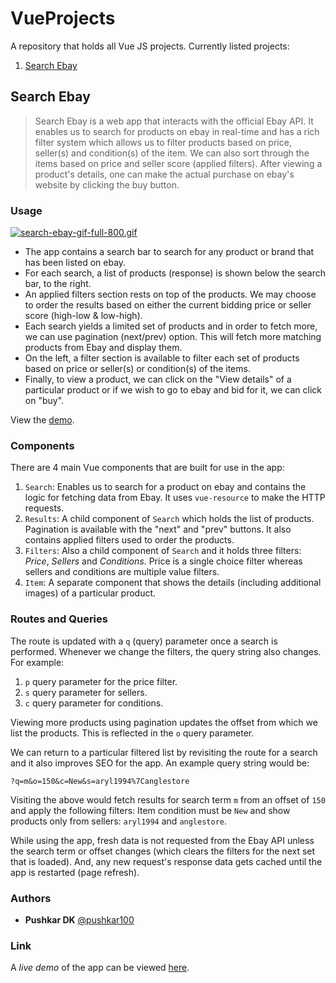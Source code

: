 # VueProjects

A repository that holds all Vue JS projects. Currently listed projects:

1. [Search Ebay](#search-ebay)

## Search Ebay

> Search Ebay is a web app that interacts with the official Ebay API. It enables us to search for products on ebay in real-time and has a rich filter system which allows us to filter products based on price, seller(s) and condition(s) of the item. We can also sort through the items based on price and seller score (applied filters). After viewing a product's details, one can make the actual purchase on ebay's website by clicking the buy button. 

### Usage

[![search-ebay-gif-full-800.gif](https://s1.gifyu.com/images/search-ebay-gif-full-800.gif)](https://gifyu.com/image/pNHt)

- The app contains a search bar to search for any product or brand that has been listed on ebay.
- For each search, a list of products (response) is shown below the search bar, to the right.
- An applied filters section rests on top of the products. We may choose to order the results based on either the current bidding price or seller score (high-low & low-high).
- Each search yields a limited set of products and in order to fetch more, we can use pagination (next/prev) option. This will fetch more matching products from Ebay and display them.
- On the left, a filter section is available to filter each set of products based on price or seller(s) or condition(s) of the items.
- Finally, to view a product, we can click on the "View details" of a particular product or if we wish to go to ebay and bid for it, we can click on "buy".

View the [demo](http://pushkardk.com/searchebay/).

### Components

There are 4 main Vue components that are built for use in the app:

1. `Search`: Enables us to search for a product on ebay and contains the logic for fetching data from Ebay. It uses `vue-resource` to make the HTTP requests.
2. `Results`: A child component of `Search` which holds the list of products. Pagination is available with the "next" and "prev" buttons. It also contains applied filters used to order the products.
3. `Filters`: Also a child component of `Search` and it holds three filters: *Price*, *Sellers* and *Conditions*. Price is a single choice filter whereas sellers and conditions are multiple value filters.
4. `Item`: A separate component that shows the details (including additional images) of a particular product.

### Routes and Queries

The route is updated with a `q` (query) parameter once a search is performed. Whenever we change the filters, the query string also changes. For example:

1. `p` query parameter for the price filter.
2. `s` query parameter for sellers.
3. `c` query parameter for conditions.

Viewing more products using pagination updates the offset from which we list the products. This is reflected in the `o` query parameter.

We can return to a particular filtered list by revisiting the route for a search and it also improves SEO for the app. An example query string would be:

```?q=m&o=150&c=New&s=aryl1994%7Canglestore```

Visiting the above would fetch results for search term `m` from an offset of `150` and apply the following filters: Item condition must be `New` and show products only from sellers: `aryl1994` and `anglestore`.

While using the app, fresh data is not requested from the Ebay API unless the search term or offset changes (which clears the filters for the next set that is loaded).  And, any new request's response data gets cached until the app is restarted (page refresh).

### Authors

- **Pushkar DK**  [@pushkar100](https://github.com/pushkar100)

### Link

A *live demo* of the app can be viewed [here](http://pushkardk.com/searchebay/).
